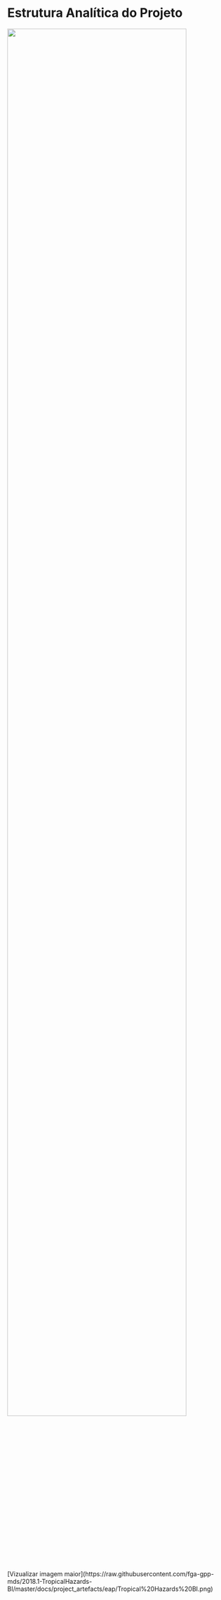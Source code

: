 # Estrutura Analítica do Projeto

<img class="responsive-img" width="90%" src="https://raw.githubusercontent.com/fga-gpp-mds/2018.1-TropicalHazards-BI/master/docs/project_artefacts/eap/Tropical%20Hazards%20BI.png">
[Vizualizar imagem maior](https://raw.githubusercontent.com/fga-gpp-mds/2018.1-TropicalHazards-BI/master/docs/project_artefacts/eap/Tropical%20Hazards%20BI.png)
